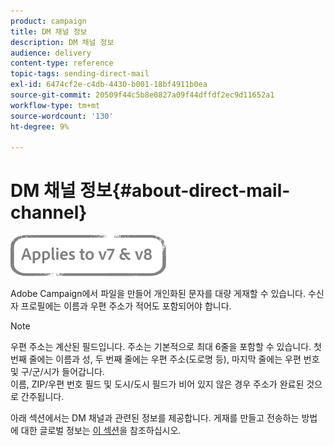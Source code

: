 ```yaml
---
product: campaign
title: DM 채널 정보
description: DM 채널 정보
audience: delivery
content-type: reference
topic-tags: sending-direct-mail
exl-id: 6474cf2e-c4db-4430-b001-18bf4911b0ea
source-git-commit: 20509f44c5b8e0827a09f44dffdf2ec9d11652a1
workflow-type: tm+mt
source-wordcount: '130'
ht-degree: 9%

---
```


# DM 채널 정보{#about-direct-mail-channel}

![](../../assets/common.svg)

Adobe Campaign에서 파일을 만들어 개인화된 문자를 대량 게재할 수 있습니다. 수신자 프로필에는 이름과 우편 주소가 적어도 포함되어야 합니다.

>[!NOTE]
>
>우편 주소는 계산된 필드입니다. 주소는 기본적으로 최대 6줄을 포함할 수 있습니다. 첫 번째 줄에는 이름과 성, 두 번째 줄에는 우편 주소(도로명 등), 마지막 줄에는 우편 번호 및 구/군/시가 들어갑니다.\
>이름, ZIP/우편 번호 필드 및 도시/도시 필드가 비어 있지 않은 경우 주소가 완료된 것으로 간주됩니다.

아래 섹션에서는 DM 채널과 관련된 정보를 제공합니다. 게재를 만들고 전송하는 방법에 대한 글로벌 정보는 [이 섹션](steps-about-delivery-creation-steps.md)을 참조하십시오.
